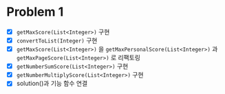 # Problem 1
- [x] ```getMaxScore(List<Integer>)``` 구현
- [x] ```convertToList(Integer)``` 구현
- [x] ```getMaxScore(List<Integer>)``` 을 ```getMaxPersonalScore(List<Integer>)``` 과 ```getMaxPageScore(List<Integer>)``` 로 리팩토링
- [x] ```getNumberSumScore(List<Integer>)``` 구현
- [x] ```getNumberMultiplyScore(List<Integer>)``` 구현
- [x] solution()과 기능 함수 연결
